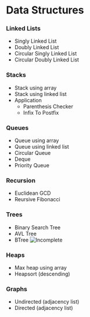 # Data Structures


### Linked Lists

*   Singly Linked List
*   Doubly Linked List
*   Circular Singly Linked List
*   Circular Doubly Linked List


### Stacks

*   Stack using array
*   Stack using linked list
*   Application
    - Parenthesis Checker
    - Infix To Postfix


### Queues

*   Queue using array
*   Queue using linked list
*   Circular Queue
*   Deque
*   Priority Queue


### Recursion

*   Euclidean GCD
*   Reursive Fibonacci


### Trees

*   Binary Search Tree
*   AVL Tree
*   BTree ![Incomplete](https://img.shields.io/badge/status-incomplete-red)


### Heaps

*   Max heap using array
*   Heapsort (descending)


### Graphs

*   Undirected (adjacency list)
*   Directed (adjacency list)
